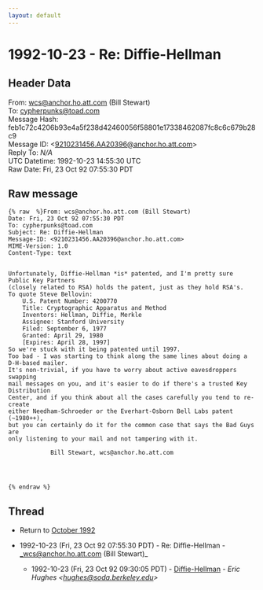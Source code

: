 ```yaml
---
layout: default
---
```


# 1992-10-23 - Re: Diffie-Hellman

## Header Data

From: wcs@anchor.ho.att.com (Bill Stewart)<br>
To: cypherpunks@toad.com<br>
Message Hash: feb1c72c4206b93e4a5f238d42460056f58801e17338462087fc8c6c679b28c9<br>
Message ID: \<9210231456.AA20396@anchor.ho.att.com\><br>
Reply To: _N/A_<br>
UTC Datetime: 1992-10-23 14:55:30 UTC<br>
Raw Date: Fri, 23 Oct 92 07:55:30 PDT<br>

## Raw message

```
{% raw  %}From: wcs@anchor.ho.att.com (Bill Stewart)
Date: Fri, 23 Oct 92 07:55:30 PDT
To: cypherpunks@toad.com
Subject: Re: Diffie-Hellman
Message-ID: <9210231456.AA20396@anchor.ho.att.com>
MIME-Version: 1.0
Content-Type: text


Unfortunately, Diffie-Hellman *is* patented, and I'm pretty sure Public Key Partners
(closely related to RSA) holds the patent, just as they hold RSA's.
To quote Steve Bellovin: 
	U.S. Patent Number: 4200770
	Title: Cryptographic Apparatus and Method
	Inventors: Hellman, Diffie, Merkle
	Assignee: Stanford University
	Filed: September 6, 1977
	Granted: April 29, 1980
	[Expires: April 28, 1997]
So we're stuck with it being patented until 1997.
Too bad - I was starting to think along the same lines about doing a D-H-based mailer.
It's non-trivial, if you have to worry about active eavesdroppers swapping
mail messages on you, and it's easier to do if there's a trusted Key Distribution
Center, and if you think about all the cases carefully you tend to re-create
either Needham-Schroeder or the Everhart-Osborn Bell Labs patent (~1980++),
but you can certainly do it for the common case that says the Bad Guys are
only listening to your mail and not tampering with it.

			Bill Stewart, wcs@anchor.ho.att.com
 



{% endraw %}
```

## Thread

+ Return to [October 1992](/archive/1992/10)

+ 1992-10-23 (Fri, 23 Oct 92 07:55:30 PDT) - Re: Diffie-Hellman - _wcs@anchor.ho.att.com (Bill Stewart)_
  + 1992-10-23 (Fri, 23 Oct 92 09:30:05 PDT) - [Diffie-Hellman](/archive/1992/10/d39a783a959e253081f258dbda12f715a66b968015351fb34d96fef342090516) - _Eric Hughes \<hughes@soda.berkeley.edu\>_

